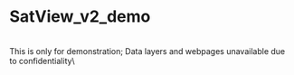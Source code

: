 # SatView_v2_demo
\
This is only for demonstration; Data layers and webpages unavailable due to confidentiality\
